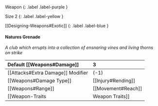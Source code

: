 Weapon
{: .label .label-purple }

Size 2
{: .label .label-yellow }

[[Designing-Weapons#Exotic]]
{: .label .label-blue }

#### Natures Grenade
*A club which errupts into a collection of ensnaring vines and living thorns on strike*

| Default [[Weapons#Damage]]                     | 3                                                                                                                                                                                                        |
| :-------------------------------------------------------- | :------------------------------------------------------------------------------------------------------------------------------------------------------------------------------------------------------- |
| [[Attacks#Extra Damage]] Modifier | (-1)                                                                                                                                                                                                     |
| [[Weapons#Damage Type]]                 | [[Injury#Rending]]                                                                                                                                                                      |
| [[Weapons#Range]]                               | [[Movement#Reach]]                                                                                                                                                                             |
| [[Weapon-Traits|Weapon Traits]]                       | [[One-Handed]], [[Striking]], [[Ensnaring]], [[Lingering]], [[Exotic]] |
